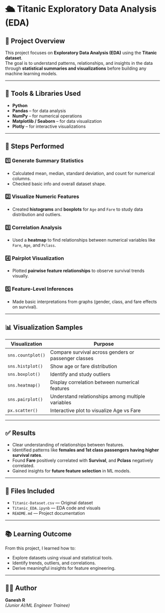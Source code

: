 # 🛳️ Titanic Exploratory Data Analysis (EDA)

## 📘 Project Overview  
This project focuses on **Exploratory Data Analysis (EDA)** using the **Titanic dataset**.  
The goal is to understand patterns, relationships, and insights in the data through **statistical summaries and visualizations** before building any machine learning models.

---

## 🧰 Tools & Libraries Used  
- **Python**  
- **Pandas** – for data analysis  
- **NumPy** – for numerical operations  
- **Matplotlib / Seaborn** – for data visualization  
- **Plotly** – for interactive visualizations  

---

## 🧩 Steps Performed  

### 1️⃣ Generate Summary Statistics  
- Calculated mean, median, standard deviation, and count for numerical columns.  
- Checked basic info and overall dataset shape.

### 2️⃣ Visualize Numeric Features  
- Created **histograms** and **boxplots** for `Age` and `Fare` to study data distribution and outliers.

### 3️⃣ Correlation Analysis  
- Used a **heatmap** to find relationships between numerical variables like `Fare`, `Age`, and `Pclass`.

### 4️⃣ Pairplot Visualization  
- Plotted **pairwise feature relationships** to observe survival trends visually.

### 5️⃣ Feature-Level Inferences  
- Made basic interpretations from graphs (gender, class, and fare effects on survival).

---

## 📊 Visualization Samples  

| Visualization | Purpose |
|----------------|----------|
| `sns.countplot()` | Compare survival across genders or passenger classes |
| `sns.histplot()` | Show age or fare distribution |
| `sns.boxplot()` | Identify and study outliers |
| `sns.heatmap()` | Display correlation between numerical features |
| `sns.pairplot()` | Understand relationships among multiple variables |
| `px.scatter()` | Interactive plot to visualize Age vs Fare |

---

## ✅ Results  
- Clear understanding of relationships between features.  
- Identified patterns like **females and 1st class passengers having higher survival rates**.  
- Found **Fare** positively correlated with **Survival**, and **Pclass** negatively correlated.  
- Gained insights for **future feature selection** in ML models.

---

## 💾 Files Included  
- `Titanic-Dataset.csv` — Original dataset  
- `Titanic_EDA.ipynb` — EDA code and visuals  
- `README.md` — Project documentation  

---

## 📚 Learning Outcome  
From this project, I learned how to:
- Explore datasets using visual and statistical tools.  
- Identify trends, outliers, and correlations.  
- Derive meaningful insights for feature engineering.  

---

## 🧑‍💻 Author  
**Ganesh R**  
*(Junior AI/ML Engineer Trainee)*  

